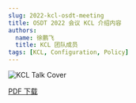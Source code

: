 ```yaml
---
slug: 2022-kcl-osdt-meeting
title: OSDT 2022 会议 KCL 介绍内容
authors:
  name: 徐鹏飞
  title: KCL 团队成员
tags: [KCL, Configuration, Policy]
---
```


![KCL Talk Cover](/img/blog/2022-12-10-kcl-osdt-meeting/talk-cover.jpg)

[PDF 下载](https://kcl-lang.github.io/talks/kcl-osdt2022.pdf)
